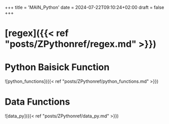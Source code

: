 +++
title = 'MAIN_Python'
date = 2024-07-22T09:10:24+02:00
draft = false
+++

    
# [regex]({{< ref "posts/ZPythonref/regex.md" >}})
# Python Baisick Function  
![python_functions]({{< ref "posts/ZPythonref/python_functions.md" >}})
# Data Functions

![data_py]({{< ref "posts/ZPythonref/data_py.md" >}}) 

